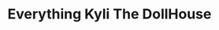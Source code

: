 ---
title: "Everything Kyli The DollHouse"
url: /springfield/everything-kyli-the-dollhouse/
shop: beauty
---
